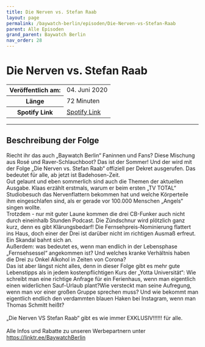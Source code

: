```yaml
---
title: Die Nerven vs. Stefan Raab
layout: page
permalink: /baywatch-berlin/episoden/Die-Nerven-vs-Stefan-Raab
parent: Alle Episoden
grand_parent: Baywatch Berlin
nav_order: 28
---
```


# Die Nerven vs. Stefan Raab
<table class="resp-table dcf-table dcf-table-responsive dcf-table-bordered dcf-table-striped dcf-w-100%">
                    <tbody>
                        <tr>
                            <th scope="row">Veröffentlich am:</th>
                            <td data-label="Veröffentlich am:">04. Juni 2020</td>
                        </tr>
                        <tr>
                            <th scope="row">Länge </th>
                            <td data-label="Länge ">72 Minuten</td>
                        </tr><tr>
                                <th scope="row">Spotify Link</th>
                                <td data-label="Spotify Link"><a href="https://open.spotify.com/episode/0effEODrBNpQFM4vMwFaLk">Spotify Link</a></td>
                            </tr></tbody>
                </table>

***

## Beschreibung der Folge

<div>
Riecht ihr das auch „Baywatch Berlin“ Faninnen und Fans? Diese Mischung aus Rosé und Raver-Schlauchboot? Das ist der Sommer! Und der wird mit der Folge „Die Nerven vs. Stefan Raab“ offiziell per Dekret ausgerufen. Das bedeutet für alle, ab jetzt ist Badehosen-Zeit. <br> Gut gelaunt und eben sommerlich sind auch die Themen der aktuellen Ausgabe. Klaas erzählt erstmals, warum er beim ersten „TV TOTAL“ Studiobesuch das Nervenflattern bekommen hat und welche Körperteile ihm eingeschlafen sind, als er gerade vor 100.000 Menschen „Angels“ singen wollte. <br> Trotzdem - nur mit guter Laune kommen die drei CB-Funker auch nicht durch eineinhalb Stunden Podcast. Die Zündschnur wird plötzlich ganz kurz, denn es gibt Klärungsbedarf! Die Fernsehpreis-Nominierung flattert ins Haus, doch einer der Drei ist darüber nicht im richtigen Ausmaß erfreut. Ein Skandal bahnt sich an. <br> Außerdem: was bedeutet es, wenn man endlich in der Lebensphase „Fernsehsessel“ angekommen ist? Und welches kranke Verhältnis haben die Drei zu Onkel Alkohol in Zeiten von Corona? <br> Das ist aber längst nicht alles, denn in dieser Folge gibt es mehr gute Lebenstipps als in jedem kostenpflichtigen Kurs der „Yotta Universität“: Wie schreibt man eine richtige Anfrage für ein Ferienhaus, wenn man eigentlich einen widerlichen Sauf-Urlaub plant?Wie versteckt man seine Aufregung, wenn man vor einer großen Gruppe sprechen muss? Und wie bekommt man eigentlich endlich den verdammten blauen Haken bei Instagram, wenn man Thomas Schmitt heißt? <br>  <br> „Die Nerven VS Stefan Raab“ gibt es wie immer EXKLUSIV!!!!!! für alle. <br>  <br> Alle Infos und Rabatte zu unseren Werbepartnern unter <a href="https://linktr.ee/BaywatchBerlin">https://linktr.ee/BaywatchBerlin</a>  
</div>

